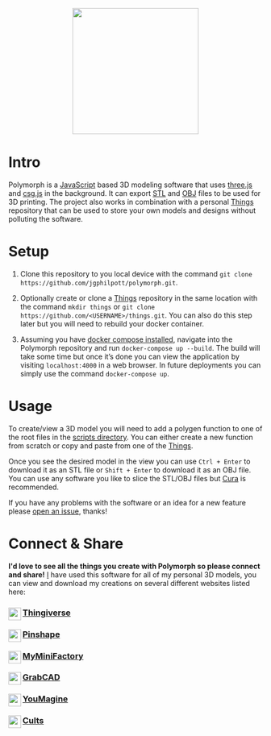 <p align="center"><img width="250" height="250" src="https://github.com/jgphilpott/polymorph/blob/master/app/imgs/theme/logo.png"></p>

# Intro

Polymorph is a [JavaScript](https://en.wikipedia.org/wiki/JavaScript) based 3D modeling software that uses [three.js](https://github.com/mrdoob/three.js) and [csg.js](https://github.com/evanw/csg.js) in the background. It can export [STL](https://en.wikipedia.org/wiki/STL_(file_format)) and [OBJ](https://en.wikipedia.org/wiki/Wavefront_.obj_file) files to be used for 3D printing. The project also works in combination with a personal [Things](https://github.com/jgphilpott/things) repository that can be used to store your own models and designs without polluting the software.

# Setup

1) Clone this repository to you local device with the command `git clone https://github.com/jgphilpott/polymorph.git`.

2) Optionally create or clone a [Things](https://github.com/jgphilpott/things) repository in the same location with the command `mkdir things` or `git clone https://github.com/<USERNAME>/things.git`. You can also do this step later but you will need to rebuild your docker container.

3) Assuming you have [docker compose installed](https://docs.docker.com/compose/install), navigate into the Polymorph repository and run `docker-compose up --build`. The build will take some time but once it’s done you can view the application by visiting `localhost:4000` in a web browser. In future deployments you can simply use the command `docker-compose up`.

# Usage

To create/view a 3D model you will need to add a polygen function to one of the root files in the [scripts directory](https://github.com/jgphilpott/polymorph/tree/master/app/scripts). You can either create a new function from scratch or copy and paste from one of the [Things](https://github.com/jgphilpott/things).

Once you see the desired model in the view you can use `Ctrl + Enter` to download it as an STL file or `Shift + Enter` to download it as an OBJ file. You can use any software you like to slice the STL/OBJ files but [Cura](https://github.com/Ultimaker/Cura) is recommended.

If you have any problems with the software or an idea for a new feature please [open an issue](https://github.com/jgphilpott/polymorph/issues), thanks!

# Connect & Share

**I'd love to see all the things you create with Polymorph so please connect and share!** [I](https://github.com/jgphilpott) have used this software for all of my personal 3D models, you can view and download my creations on several different websites listed here:

### <img align="left" width="25" height="25" src="https://www.thingiverse.com/favicon.ico"> [Thingiverse](https://www.thingiverse.com/jgphilpott)
### <img align="left" width="25" height="25" src="https://pinshape.com/favicon.ico"> [Pinshape](https://pinshape.com/users/964002)
### <img align="left" width="25" height="25" src="https://www.myminifactory.com/favicon.ico"> [MyMiniFactory](https://www.myminifactory.com/users/jgphilpott)
### <img align="left" width="25" height="25" src="https://grabcad.com/favicon.ico"> [GrabCAD](https://grabcad.com/jacob.philpott-1)
### <img align="left" width="25" height="25" src="https://www.youmagine.com/favicon.ico"> [YouMagine](https://www.youmagine.com/jgphilpott)
### <img align="left" width="25" height="25" src="https://cults3d.com/favicon.ico"> [Cults](https://cults3d.com/en/users/jgphilpott)